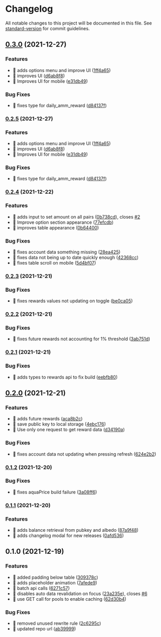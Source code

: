 # Changelog

All notable changes to this project will be documented in this file. See [standard-version](https://github.com/conventional-changelog/standard-version) for commit guidelines.

## [0.3.0](https://github.com/fpbrault/stellar-aqua-amm-viewer/compare/v0.2.4...v0.3.0) (2021-12-27)


### Features

* 🎸 adds options menu and improve UI ([1ff4a65](https://github.com/fpbrault/stellar-aqua-amm-viewer/commit/1ff4a65ee63589386a44e250664e393dfe5ebb0e))
* 🎸 improves UI ([d6ab8f8](https://github.com/fpbrault/stellar-aqua-amm-viewer/commit/d6ab8f85f5bee73c79e9ed8f9246b86ab02d10f3))
* 🎸 Improves UI for mobile ([e31db49](https://github.com/fpbrault/stellar-aqua-amm-viewer/commit/e31db49d115e7cb7047f66f2aca35ccd82893707))


### Bug Fixes

* 🐛 fixes type for daily_amm_reward ([d84137f](https://github.com/fpbrault/stellar-aqua-amm-viewer/commit/d84137f30891b016f77519254cdb1d674e33f9b2))

### [0.2.5](https://github.com/fpbrault/stellar-aqua-amm-viewer/compare/v0.2.4...v0.2.5) (2021-12-27)


### Features

* 🎸 adds options menu and improve UI ([1ff4a65](https://github.com/fpbrault/stellar-aqua-amm-viewer/commit/1ff4a65ee63589386a44e250664e393dfe5ebb0e))
* 🎸 improves UI ([d6ab8f8](https://github.com/fpbrault/stellar-aqua-amm-viewer/commit/d6ab8f85f5bee73c79e9ed8f9246b86ab02d10f3))
* 🎸 Improves UI for mobile ([e31db49](https://github.com/fpbrault/stellar-aqua-amm-viewer/commit/e31db49d115e7cb7047f66f2aca35ccd82893707))


### Bug Fixes

* 🐛 fixes type for daily_amm_reward ([d84137f](https://github.com/fpbrault/stellar-aqua-amm-viewer/commit/d84137f30891b016f77519254cdb1d674e33f9b2))

### [0.2.4](https://github.com/fpbrault/stellar-aqua-amm-viewer/compare/v0.2.3...v0.2.4) (2021-12-22)


### Features

* 🎸 adds input to set amount on all pairs ([0b738cd](https://github.com/fpbrault/stellar-aqua-amm-viewer/commit/0b738cd830930c07d1961577bab1c67d1f3ef230)), closes [#2](https://github.com/fpbrault/stellar-aqua-amm-viewer/issues/2)
* 🎸 Improve option section appearance ([77efcdb](https://github.com/fpbrault/stellar-aqua-amm-viewer/commit/77efcdb3294e2020a2ea1f3f1a29c099833c384a))
* 🎸 improves table appearance ([0b64400](https://github.com/fpbrault/stellar-aqua-amm-viewer/commit/0b644007e866301f7e4c74d1469d14682edcbdc3))


### Bug Fixes

* 🐛 fixes account data something missing ([28ea425](https://github.com/fpbrault/stellar-aqua-amm-viewer/commit/28ea4259cb28955988b2f66819bd0c20b861db3d))
* 🐛 fixes data not being up to date quickly enough ([42368cc](https://github.com/fpbrault/stellar-aqua-amm-viewer/commit/42368cce8dd2e6e8c28ef0c199b59754df23e109))
* 🐛 fixes table scroll on mobile ([5d4bf07](https://github.com/fpbrault/stellar-aqua-amm-viewer/commit/5d4bf071b25c067b99f6e758a21b5b00018ef668))

### [0.2.3](https://github.com/fpbrault/stellar-aqua-amm-viewer/compare/v0.2.2...v0.2.3) (2021-12-21)


### Bug Fixes

* 🐛 fixes rewards values not updating on toggle ([be0ca05](https://github.com/fpbrault/stellar-aqua-amm-viewer/commit/be0ca05b2c8100d25b38d7aa6593c88e122e2964))

### [0.2.2](https://github.com/fpbrault/stellar-aqua-amm-viewer/compare/v0.2.1...v0.2.2) (2021-12-21)


### Bug Fixes

* 🐛 fixes future rewards not accounting for 1% threshold ([3ab751d](https://github.com/fpbrault/stellar-aqua-amm-viewer/commit/3ab751da7ff76fcff5740c6eb5a31069bdf636fd))

### [0.2.1](https://github.com/fpbrault/stellar-aqua-amm-viewer/compare/v0.2.0...v0.2.1) (2021-12-21)


### Bug Fixes

* 🐛 adds types to rewards api to fix build ([eebfb80](https://github.com/fpbrault/stellar-aqua-amm-viewer/commit/eebfb807ced4be98e64912c1398a597c7994b9c5))

## [0.2.0](https://github.com/fpbrault/stellar-aqua-amm-viewer/compare/v0.1.2...v0.2.0) (2021-12-21)


### Features

* 🎸 adds future rewards ([aca8b2c](https://github.com/fpbrault/stellar-aqua-amm-viewer/commit/aca8b2c2dad437970c9fd31054258bda384424a5))
* 🎸 save public key to local storage ([4ebc176](https://github.com/fpbrault/stellar-aqua-amm-viewer/commit/4ebc176b82bce73ba7ad24eb0eca985c8deface4))
* 🎸 Use only one request to get reward data ([d34190a](https://github.com/fpbrault/stellar-aqua-amm-viewer/commit/d34190aa2fcead44dfc099081d95a011b939acdf))


### Bug Fixes

* 🐛 fixes account data not updating when pressing refresh ([624e2b2](https://github.com/fpbrault/stellar-aqua-amm-viewer/commit/624e2b26fa9dbb818292f51ecba629463ef57c77))

### [0.1.2](https://github.com/fpbrault/stellar-aqua-amm-viewer/compare/v0.1.1...v0.1.2) (2021-12-20)


### Bug Fixes

* 🐛 fixes aquaPrice build failure ([3a08ff6](https://github.com/fpbrault/stellar-aqua-amm-viewer/commit/3a08ff648db38f04c5b8154ea7db05f94770570c))

### [0.1.1](https://github.com/fpbrault/stellar-aqua-amm-viewer/compare/v0.1.0...v0.1.1) (2021-12-20)


### Features

* 🎸 adds balance retrieval from pubkey and albedo ([87a9f48](https://github.com/fpbrault/stellar-aqua-amm-viewer/commit/87a9f48eb1e6b56f686c7b0e4c8a8e8affe2a8e6))
* 🎸 adds changelog modal for new releases ([0afd536](https://github.com/fpbrault/stellar-aqua-amm-viewer/commit/0afd53623efe0e5abddb2d1d76ab2e170a66594f))

## 0.1.0 (2021-12-19)


### Features

* 🎸 added padding below table ([309378c](https://github.com/fpbrault/stellar-aqua-amm-viewer/commit/309378c4d3f6e1f0774adff87583f230619b6d3b))
* 🎸 adds placeholder animation ([7afede9](https://github.com/fpbrault/stellar-aqua-amm-viewer/commit/7afede946cf65da8d6d8c1f92feecf193c3765ad))
* 🎸 batch api calls ([6271c57](https://github.com/fpbrault/stellar-aqua-amm-viewer/commit/6271c577204b7c8ad77a8806495a64dc6e69d41d))
* 🎸 disables auto data revalidation on focus ([23a235e](https://github.com/fpbrault/stellar-aqua-amm-viewer/commit/23a235e7e700baa5b867446d77019899b9792e93)), closes [#6](https://github.com/fpbrault/stellar-aqua-amm-viewer/issues/6)
* 🎸 use GET call for pools to enable caching ([62d30b4](https://github.com/fpbrault/stellar-aqua-amm-viewer/commit/62d30b4174e869745af2544c3583fdf9904ede09))


### Bug Fixes

* 🐛 removed unused rewrite rule ([2c6295c](https://github.com/fpbrault/stellar-aqua-amm-viewer/commit/2c6295c8167a450134a225ecf0421f090a9ef53d))
* 🐛 updated repo url ([ab39999](https://github.com/fpbrault/stellar-aqua-amm-viewer/commit/ab39999fb58a73c908d8d6e98c2de3010807973c))
